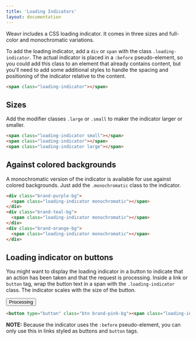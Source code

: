 ```yaml
---
title: 'Loading Indicators'
layout: documentation
---
```


Weavr includes a CSS loading indicator. It comes in three sizes and full-color and monochromatic variations.

To add the loading indicator, add a `div` or `span` with the class `.loading-indicator`. The actual indicator is placed in a `:before` pseudo-element, so you could add this class to an element that already contains content, but you'll need to add some additional styles to handle the spacing and positioning of the indicator relative to the content.

<div class="demo align-center">
  <span class="loading-indicator"></span>
</div>

```html
<span class="loading-indicator"></span>
```

## Sizes

Add the modifier classes `.large` or `.small` to maker the indicator larger or smaller.

<div class="demo align-center">
<span class="loading-indicator small"></span>
<span class="loading-indicator"></span>
<span class="loading-indicator large"></span>
</div>

```html
<span class="loading-indicator small"></span>
<span class="loading-indicator"></span>
<span class="loading-indicator large"></span>
```

## Against colored backgrounds

A monochromatic version of the indicator is available for use against colored backgrounds. Just add the `.monochromatic` class to the indicator.

<div class="demo">
  <div class="row no-gutter">
    <div class="col col-4 t-col-4 m-col-12">
      <div class="brand-purple-bg padding-1x align-center">
        <span class="loading-indicator monochromatic"></span>
      </div>
    </div>
    <div class="col col-4 t-col-4 m-col-12">
      <div class="brand-teal-bg padding-1x align-center">
        <span class="loading-indicator monochromatic"></span>
      </div>
    </div>
    <div class="col col-4 t-col-4 m-col-12">
      <div class="brand-orange-bg padding-1x align-center">
        <span class="loading-indicator monochromatic"></span>
      </div>
    </div>
  </div>
</div>

```html
<div class="brand-purple-bg">
  <span class="loading-indicator monochromatic"></span>
</div>
<div class="brand-teal-bg">
  <span class="loading-indicator monochromatic"></span>
</div>
<div class="brand-orange-bg">
  <span class="loading-indicator monochromatic"></span>
</div>
```

## Loading indicator on buttons

You might want to display the loading indicator in a button to indicate that an action has been taken and that the request is processing. Inside a link or `button` tag, wrap the button text in a span with the `.loading-indicator` class. The indicator scales with the size of the button.

<div class="demo align-center">
  <button type="button" class="btn brand-pink-bg"><span class="loading-indicator monochromatic">Processing</span></button>
</div>

```html
<button type="button" class="btn brand-pink-bg"><span class="loading-indicator monochromatic">Processing</span></button>
```

<div class="alert">
  <p>
    <strong>NOTE:</strong> Because the indicator uses the <code>:before</code> pseudo-element, you can only use this in links styled as buttons and <code>button</code> tags.
  </p>
</div>
